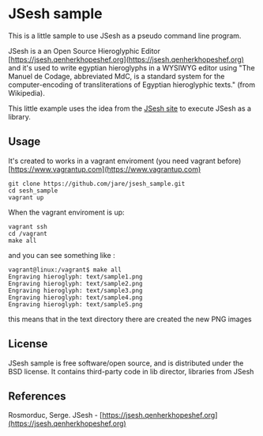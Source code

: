 # JSesh sample


This is a little sample to use JSesh as a pseudo command line program.

JSesh is a  an Open Source Hieroglyphic Editor [https://jsesh.qenherkhopeshef.org](https://jsesh.qenherkhopeshef.org) and it's used to write egyptian hieroglyphs in a WYSIWYG editor using "The Manuel de Codage, abbreviated MdC, is a standard system for the computer-encoding of transliterations of Egyptian hieroglyphic texts." (from Wikipedia).

This little example uses the idea from the [JSesh site](https://jsesh.qenherkhopeshef.org/en/node/1057) to execute JSesh as a library.

## Usage

It's created to works in a vagrant enviroment (you need vagrant before) [https://www.vagrantup.com](https://www.vagrantup.com)

```
git clone https://github.com/jare/jsesh_sample.git
cd sesh_sample
vagrant up
```

When the vagrant enviroment is up:

```
vagrant ssh 
cd /vagrant
make all
```

and you can see something like : 

```
vagrant@linux:/vagrant$ make all
Engraving hieroglyph: text/sample1.png
Engraving hieroglyph: text/sample2.png
Engraving hieroglyph: text/sample3.png
Engraving hieroglyph: text/sample4.png
Engraving hieroglyph: text/sample5.png
```

this means that in the text directory there are created the new PNG images 

## License 

JSesh sample is free software/open source, and is distributed under the BSD license. It contains third-party code in lib director, libraries from JSesh 

## References

Rosmorduc, Serge. JSesh - [https://jsesh.qenherkhopeshef.org](https://jsesh.qenherkhopeshef.org) 
